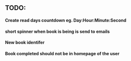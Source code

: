 ## TODO:
#### Create read days countdown eg. Day:Hour:Minute:Second
#### short spinner when book is being is send to emails
#### New book identifer
#### Book completed should not be in homepage of the user